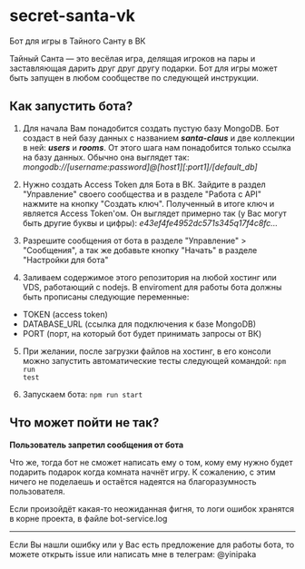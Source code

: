 # secret-santa-vk
Бот для игры в Тайного Санту в ВК

Тайный Санта — это весёлая игра, делящая игроков на пары и заставляющая дарить друг друг другу подарки. Бот для игры может быть запущен в любом сообществе по следующей инструкции.

## Как запустить бота?
1. Для начала Вам понадобится создать пустую базу MongoDB. 
Бот создаст в ней базу данных с названием **_santa-claus_** и две коллекции в ней: **_users_** и **_rooms_**.
От этого шага нам понадобится только ссылка на базу данных. Обычно она выглядет так:
_mongodb://[username:password]@[host1][:port1]/[default_db]_

2. Нужно создать Access Token для Бота в ВК. Зайдите в раздел "Управление" своего сообщества и в разделе "Работа с API" нажмите на кнопку "Создать ключ". Полученный в итоге ключ и является Access Token'ом.
Он выглядет примерно так (у Вас могут быть другие буквы и цифры): _e43ef4fe4952dc571s345q17f4c8fc..._

3. Разрешите сообщения от бота в разделе "Управление" > "Сообщения", а так же добавьте кнопку "Начать" в разделе "Настройки для бота"

4. Заливаем содержимое этого репозитория на любой хостинг или VDS, работающий с nodejs. В enviroment для работы бота должны быть прописаны следующие переменные:
- TOKEN (access token)
- DATABASE_URL (ссылка для подключения к базе MongoDB)
- PORT (порт, на который бот будет принимать запросы от ВК)

5. При желании, после загрузки файлов на хостинг, в его консоли можно запустить автоматические тесты следующей командой:
<code>npm run test</code>

6. Запускаем бота:
<code>npm run start</code>

## Что может пойти не так?
**Пользователь запретил сообщения от бота**

Что же, тогда бот не сможет написать ему о том, кому ему нужно будет подарить подарок когда комната начнёт игру. К сожалению, с этим ничего не поделаешь и остаётся надеятся на благоразумность пользователя.

Если произойдёт какая-то неожиданная фигня, то логи ошибок хранятся в корне проекта, в файле bot-service.log

---

Если Вы нашли ошибку или у Вас есть предложение для работы бота, то можете открыть issue или написать мне в телеграм: @yinipaka 
